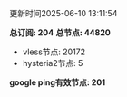 更新时间2025-06-10 13:11:54

**总订阅: 204**
**总节点: 44820**
- vless节点: 20172
- hysteria2节点: 5

**google ping有效节点: 201**
